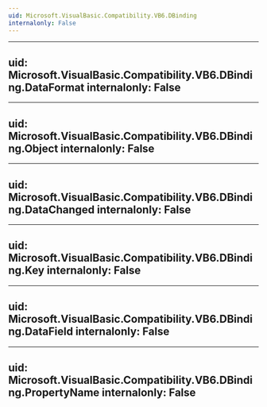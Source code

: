 ```yaml
---
uid: Microsoft.VisualBasic.Compatibility.VB6.DBinding
internalonly: False
---
```


---
uid: Microsoft.VisualBasic.Compatibility.VB6.DBinding.DataFormat
internalonly: False
---

---
uid: Microsoft.VisualBasic.Compatibility.VB6.DBinding.Object
internalonly: False
---

---
uid: Microsoft.VisualBasic.Compatibility.VB6.DBinding.DataChanged
internalonly: False
---

---
uid: Microsoft.VisualBasic.Compatibility.VB6.DBinding.Key
internalonly: False
---

---
uid: Microsoft.VisualBasic.Compatibility.VB6.DBinding.DataField
internalonly: False
---

---
uid: Microsoft.VisualBasic.Compatibility.VB6.DBinding.PropertyName
internalonly: False
---

